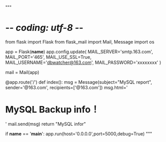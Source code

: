 """
# -*- coding: utf-8 -*-
from flask import Flask
from flask_mail import Mail, Message
import os

app = Flask(__name__)
app.config.update(
	MAIL_SERVER='smtp.163.com',
	MAIL_PORT='465',
	MAIL_USE_SSL=True,
	MAIL_USERNAME='dbwatcher@163.com',
	MAIL_PASSWORD='xxxxxxxx'
	)

mail = Mail(app)

@app.route('/')
def index():
	msg = Message(subject="MySQL report", sender='@163.com', recipients=['@163.com'])
	msg.html='<h1>MySQL Backup info！</h1>'
	mail.send(msg)
	return "MySQL infor"

if __name__ == '__main__':
	app.run(host='0.0.0.0',port=5000,debug=True)
"""
